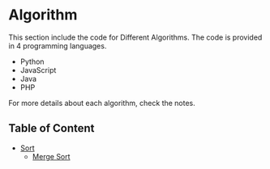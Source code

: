 # Algorithm

This section include the code for Different Algorithms. The code is provided in 4 programming languages.
 - Python
 - JavaScript
 - Java
 - PHP


For more details about each algorithm, check the notes.


## Table of Content

- [Sort](./Sort)
    - [Merge Sort](./Sort/MergeSort)





